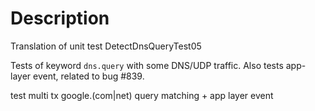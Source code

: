 # Description

Translation of unit test DetectDnsQueryTest05

Tests of keyword `dns.query` with some DNS/UDP traffic.
Also tests app-layer event, related to bug #839.

test multi tx google.(com|net) query matching + app layer event
